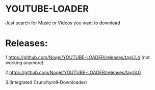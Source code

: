 # YOUTUBE-LOADER
 Just search for Music or Videos you want to download
# Releases:
1.https://github.com/Noqel/YOUTUBE-LOADER/releases/tag/2.4 (not working anymore)

2.https://github.com/Noqel/YOUTUBE-LOADER/releases/tag/3.0

3.(integrated Crunchyroll-Downloader)
